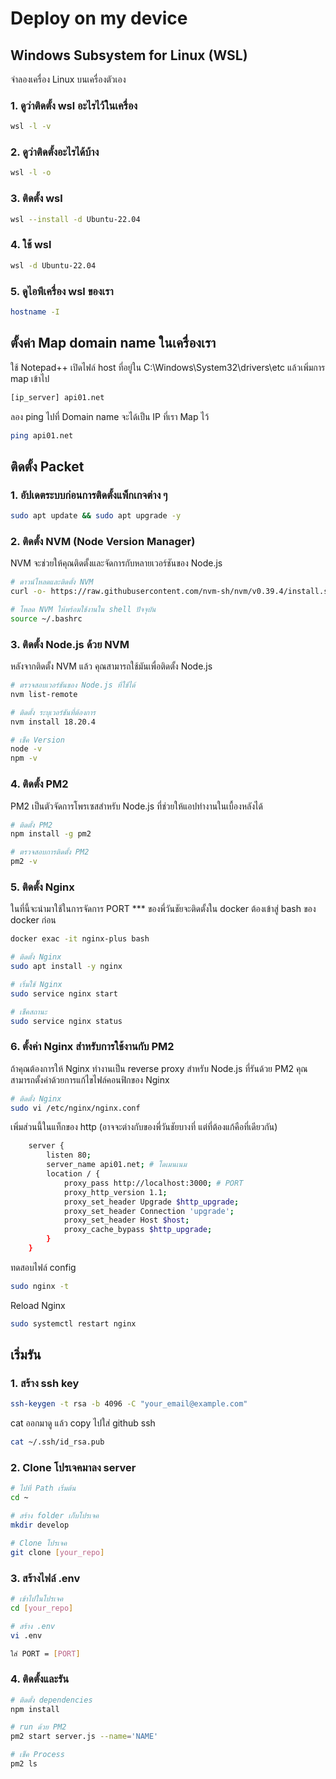# Deploy on my device

## Windows Subsystem for Linux (WSL)

จำลองเครื่อง Linux บนเครื่องตัวเอง

### 1. ดูว่าติดตั้ง wsl อะไรไว้ในเครื่อง

```bash
wsl -l -v
```

### 2. ดูว่าติดตั้งอะไรได้บ้าง

```bash
wsl -l -o
```

### 3. ติดตั้ง wsl

```bash
wsl --install -d Ubuntu-22.04
```

### 4. ใช้ wsl

```bash
wsl -d Ubuntu-22.04
```

### 5. ดูไอพีเครื่อง wsl ของเรา

```bash
hostname -I
```

## ตั้งค่า Map domain name ในเครื่องเรา

ใช้ Notepad++ เปิดไฟล์ host ที่อยู่ใน C:\Windows\System32\drivers\etc แล้วเพิ่มการ map เข้าไป

```bash
[ip_server] api01.net
```

ลอง ping ไปที่ Domain name จะได้เป็น IP ที่เรา Map ไว้

```bash
ping api01.net
```

## ติดตั้ง Packet

### 1. อัปเดตระบบก่อนการติดตั้งแพ็กเกจต่าง ๆ

```bash
sudo apt update && sudo apt upgrade -y
```

### 2. ติดตั้ง NVM (Node Version Manager)

NVM จะช่วยให้คุณติดตั้งและจัดการกับหลายเวอร์ชันของ Node.js

```bash
# ดาวน์โหลดและติดตั้ง NVM
curl -o- https://raw.githubusercontent.com/nvm-sh/nvm/v0.39.4/install.sh | bash

# โหลด NVM ให้พร้อมใช้งานใน shell ปัจจุบัน
source ~/.bashrc
```

### 3. ติดตั้ง Node.js ด้วย NVM

หลังจากติดตั้ง NVM แล้ว คุณสามารถใช้มันเพื่อติดตั้ง Node.js

```bash
# ตรวจสอบเวอร์ชันของ Node.js ที่ใช้ได้
nvm list-remote

# ติดตั้ง ระบุเวอร์ชันที่ต้องการ
nvm install 18.20.4

# เช็ค Version
node -v
npm -v
```

### 4. ติดตั้ง PM2

PM2 เป็นตัวจัดการโพรเซสสำหรับ Node.js ที่ช่วยให้แอปทำงานในเบื้องหลังได้

```bash
# ติดตั้ง PM2
npm install -g pm2

# ตรวจสอบการติดตั้ง PM2
pm2 -v
```

### 5. ติดตั้ง Nginx

ในที่นี้จะนำมาใช้ในการจัดการ PORT
*** ของพี่วันชัยจะติดตั้งใน docker ต้องเข้าสู่ bash ของ docker ก่อน

```bash
docker exac -it nginx-plus bash
```


```bash
# ติดตั้ง Nginx
sudo apt install -y nginx

# เริ่มใช้ Nginx
sudo service nginx start

# เช็คสถานะ
sudo service nginx status
```

### 6. ตั้งค่า Nginx สำหรับการใช้งานกับ PM2

ถ้าคุณต้องการให้ Nginx ทำงานเป็น reverse proxy สำหรับ Node.js ที่รันด้วย PM2 คุณสามารถตั้งค่าด้วยการแก้ไขไฟล์คอนฟิกของ Nginx

```bash
# ติดตั้ง Nginx
sudo vi /etc/nginx/nginx.conf
```

เพิ่มส่วนนี้ในแท็กของ http (อาจจะต่างกับของพี่วันชัยบางที่ แต่ที่ต้องแก้คือที่เดียวกัน)

```bash
    server {
        listen 80; 
        server_name api01.net; # โดเมนเนม
        location / {
            proxy_pass http://localhost:3000; # PORT
            proxy_http_version 1.1;
            proxy_set_header Upgrade $http_upgrade;
            proxy_set_header Connection 'upgrade';
            proxy_set_header Host $host;
            proxy_cache_bypass $http_upgrade;
        }
    }
```

ทดสอบไฟล์ config

```bash
sudo nginx -t
```

Reload Nginx

```bash
sudo systemctl restart nginx
```

## เริ่มรัน

### 1. สร้าง ssh key

```bash
ssh-keygen -t rsa -b 4096 -C "your_email@example.com"
```

cat ออกมาดู แล้ว copy ไปใส่ github ssh

```bash
cat ~/.ssh/id_rsa.pub
```

### 2. Clone โปรเจคมาลง server

```bash
# ไปที่ Path เริ่มต้น
cd ~

# สร้าง folder เก็บโปรเจค
mkdir develop

# Clone โปรเจค
git clone [your_repo]
```

### 3. สร้างไฟล์ .env

```bash
# เข้าไปในโปรเจค
cd [your_repo]

# สร้าง .env 
vi .env
```

```bash
ใส่ PORT = [PORT]
```

### 4. ติดตั้งและรัน

```bash
# ติดตั้ง dependencies
npm install

# run ด้วย PM2
pm2 start server.js --name='NAME'

# เช็ค Process
pm2 ls
```
